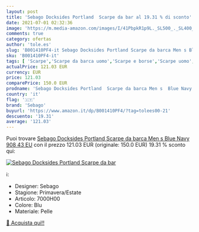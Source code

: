 ```yaml
---
layout: post
title: 'Sebago Docksides Portland  Scarpe da bar al 19.31 % di sconto'
date: 2021-07-01 02:32:36
image: 'https://m.media-amazon.com/images/I/41PbpkR1p9L._SL500_._SL400_.jpg'
comments: true
category: ofertas
author: 'tole.es'
slug: 'B001410PF4-it Sebago Docksides Portland Scarpe da barca Men s Blue Navy...'
sku: 'B001410PF4-it'
tags: [ 'Scarpe','Scarpe da barca uomo','Scarpe e borse','Scarpe uomo','sebago', ]
actualPrice: 121.03 EUR
currency: EUR
price: 121.03
comparePrice: 150.0 EUR
prodname: 'Sebago Docksides Portland  Scarpe da barca Men s  Blue Navy 908  43 EU'
country: 'it'
flag: '🇮🇹'
brand: 'Sebago'
buyurl: 'https://www.amazon.it/dp/B001410PF4/?tag=tolees00-21'
descuento: '19.31'
average: '121.03'
---
```


Puoi trovare [Sebago Docksides Portland  Scarpe da barca Men s  Blue Navy 908  43 EU](https://www.amazon.it/dp/B001410PF4/?tag=tolees00-21) con il prezzo 121.03 EUR (originale: 150.0 EUR) 19.31 % sconto qui:

[![Sebago Docksides Portland  Scarpe da bar](https://m.media-amazon.com/images/I/41PbpkR1p9L._SL500_._SL400_.jpg)](https://www.amazon.it/dp/B001410PF4/?tag=tolees00-21)

ℹ️:

- Designer: Sebago
- Stagione: Primavera/Estate
- Articolo: 7000H00
- Colore: Blu
- Materiale: Pelle

[🛒 Acquista qui!!](https://www.amazon.it/dp/B001410PF4/?tag=tolees00-21)
